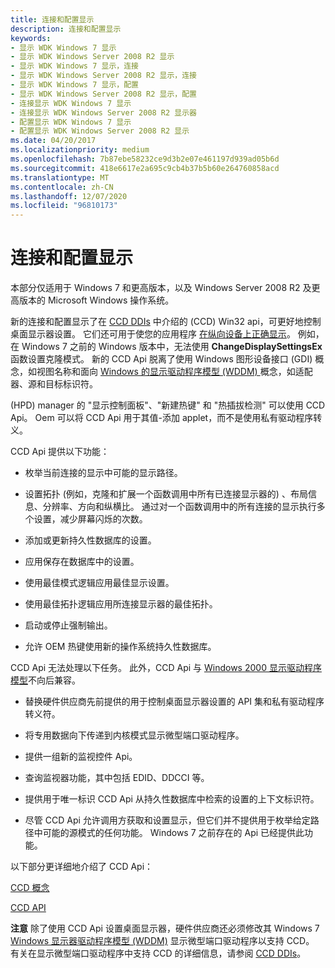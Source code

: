 ```yaml
---
title: 连接和配置显示
description: 连接和配置显示
keywords:
- 显示 WDK Windows 7 显示
- 显示 WDK Windows Server 2008 R2 显示
- 显示 WDK Windows 7 显示，连接
- 显示 WDK Windows Server 2008 R2 显示，连接
- 显示 WDK Windows 7 显示，配置
- 显示 WDK Windows Server 2008 R2 显示，配置
- 连接显示 WDK Windows 7 显示
- 连接显示 WDK Windows Server 2008 R2 显示器
- 配置显示 WDK Windows 7 显示
- 配置显示 WDK Windows Server 2008 R2 显示
ms.date: 04/20/2017
ms.localizationpriority: medium
ms.openlocfilehash: 7b87ebe58232ce9d3b2e07e461197d939ad05b6d
ms.sourcegitcommit: 418e6617e2a695c9cb4b37b5b60e264760858acd
ms.translationtype: MT
ms.contentlocale: zh-CN
ms.lasthandoff: 12/07/2020
ms.locfileid: "96810173"
---
```

# <a name="connecting-and-configuring-displays"></a>连接和配置显示


本部分仅适用于 Windows 7 和更高版本，以及 Windows Server 2008 R2 及更高版本的 Microsoft Windows 操作系统。

新的连接和配置显示了在 [CCD DDIs](ccd-ddis.md) 中介绍的 (CCD) Win32 api，可更好地控制桌面显示器设置。 它们还可用于使您的应用程序 [在纵向设备上正确显示](displaying-app-on-portrait-device.md)。 例如，在 Windows 7 之前的 Windows 版本中，无法使用 **ChangeDisplaySettingsEx** 函数设置克隆模式。 新的 CCD Api 脱离了使用 Windows 图形设备接口 (GDI) 概念，如视图名称和面向 [Windows 的显示驱动程序模型 (WDDM) ](windows-vista-display-driver-model-design-guide.md) 概念，如适配器、源和目标标识符。

 (HPD) manager 的 "显示控制面板"、"新建热键" 和 "热插拔检测" 可以使用 CCD Api。 Oem 可以将 CCD Api 用于其值-添加 applet，而不是使用私有驱动程序转义。

CCD Api 提供以下功能：

-   枚举当前连接的显示中可能的显示路径。

-   设置拓扑 (例如，克隆和扩展一个函数调用中所有已连接显示器的) 、布局信息、分辨率、方向和纵横比。 通过对一个函数调用中的所有连接的显示执行多个设置，减少屏幕闪烁的次数。

-   添加或更新持久性数据库的设置。

-   应用保存在数据库中的设置。

-   使用最佳模式逻辑应用最佳显示设置。

-   使用最佳拓扑逻辑应用所连接显示器的最佳拓扑。

-   启动或停止强制输出。

-   允许 OEM 热键使用新的操作系统持久性数据库。

CCD Api 无法处理以下任务。 此外，CCD Api 与 [Windows 2000 显示驱动程序模型](windows-2000-display-driver-model-design-guide.md)不向后兼容。

-   替换硬件供应商先前提供的用于控制桌面显示器设置的 API 集和私有驱动程序转义符。

-   将专用数据向下传递到内核模式显示微型端口驱动程序。

-   提供一组新的监视控件 Api。

-   查询监视器功能，其中包括 EDID、DDCCI 等。

-   提供用于唯一标识 CCD Api 从持久性数据库中检索的设置的上下文标识符。

-   尽管 CCD Api 允许调用方获取和设置显示，但它们并不提供用于枚举给定路径中可能的源模式的任何功能。 Windows 7 之前存在的 Api 已经提供此功能。

以下部分更详细地介绍了 CCD Api：

[CCD 概念](ccd-concepts.md)

[CCD API](ccd-apis.md)

**注意**   除了使用 CCD Api 设置桌面显示器，硬件供应商还必须修改其 Windows 7 [Windows 显示器驱动程序模型 (WDDM)](windows-vista-display-driver-model-design-guide.md) 显示微型端口驱动程序以支持 CCD。 有关在显示微型端口驱动程序中支持 CCD 的详细信息，请参阅 [CCD DDIs](ccd-ddis.md)。

 

 

 





